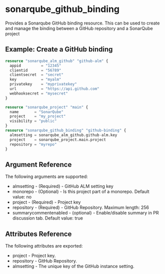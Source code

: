 # sonarqube_github_binding

Provides a Sonarqube GitHub binding resource. This can be used to create and manage the binding between a
GitHub repository and a SonarQube project

## Example: Create a GitHub binding

```terraform
resource "sonarqube_alm_github" "github-alm" {
  appid         = "12345"
  clientid      = "56789"
  clientsecret  = "secret"
  key           = "myalm"
  privatekey    = "myprivatekey"
  url           = "https://api.github.com"
  webhooksecret = "mysecret"
}

resource "sonarqube_project" "main" {
  name       = "SonarQube"
  project    = "my_project"
  visibility = "public"
}
resource "sonarqube_github_binding" "github-binding" {
  almsetting = sonarqube_alm_github.github-alm.key
  project    = sonarqube_project.main.project
  repository = "myrepo"
}
```

## Argument Reference

The following arguments are supported:

- almsetting - (Required) - GitHub ALM setting key
- monorepo - (Optional) - Is this project part of a monorepo. Default value: no
- project - (Required) - Project key
- repository - (Required) - GitHub Repository. Maximum length: 256
- summarycommentenabled - (optional) - Enable/disable summary in PR discussion tab. Default value: true

## Attributes Reference

The following attributes are exported:

- project - Project key.
- repository - GitHub Repository.
- almsetting - The unique key of the GitHub instance setting.

